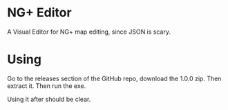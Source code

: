 # NG+ Editor
A Visual Editor for NG+ map editing, since JSON is scary.

# Using
Go to the releases section of the GitHub repo, download the 1.0.0 zip. Then extract it. Then run the exe.

Using it after should be clear.
